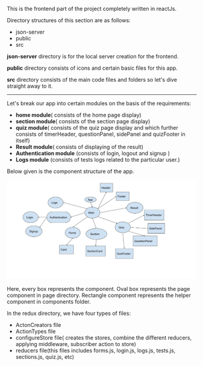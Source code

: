 This is the frontend part of the project completely written in 
reactJs.

Directory structures of this section are as follows:
- json-server
- public
- src

<strong>json-server</strong> directory is for
the local server creation for the frontend.

<strong>public</strong> directory consists
of icons and certain basic files for this 
app.

<strong>src</strong> directory consists of
the main code files and folders so
let's dive straight away to it.

<hr>
Let's break our app into certain modules
on the basis of the requirements:

- <b>home module</b>( consists of the home page display)
- <b>section module</b>( consists of the section
page display)
- <b>quiz module</b>( consists of the quiz page
display and which further consists of timerHeader,
questionPanel, sidePanel and quizFooter in itself)
- <b>Result module</b>( consists of displaying of the result)
- <b>Authentication module</b> (consists of login,
logout and signup )
- <b>Logs module</b> (consists of tests logs related 
to the particular user.)

Below given is the component structure of the
app.

![alt text](../images/appComponentStructure.jpg)

Here, every box represents the component. Oval box represents
the page component in page directory. Rectangle component represents
the helper component in components folder.

In the redux directory, we have four types of files:
- ActonCreators file
- ActionTypes file
- configureStore file( creates the stores, combine the
different reducers, applying middleware, subscriber action
to store)
- reducers file(this files includes forms.js, login.js,
 logs.js, tests.js, sections.js, quiz.js, etc)

    

